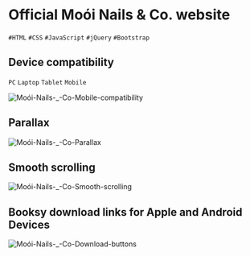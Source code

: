 # Official Moói Nails &amp; Co. website

`#HTML` `#CSS` `#JavaScript` `#jQuery` `#Bootstrap`

## Device compatibility
`PC` `Laptop` `Tablet` `Mobile`


![Moói-Nails-_-Co-Mobile-compatibility](https://user-images.githubusercontent.com/50693947/97366599-f7110b00-187d-11eb-9431-41b2c36150b4.gif)



## Parallax


![Moói-Nails-_-Co-Parallax](https://user-images.githubusercontent.com/50693947/97367200-18262b80-187f-11eb-8265-a1c2e5f65160.gif)


## Smooth scrolling


![Moói-Nails-_-Co-Smooth-scrolling](https://user-images.githubusercontent.com/50693947/97366464-bfa25e80-187d-11eb-874c-d753fc0e998e.gif)



## Booksy download links for Apple and Android Devices


![Moói-Nails-_-Co-Download-buttons](https://user-images.githubusercontent.com/50693947/97366909-90d8b800-187e-11eb-9a50-eca3765b224d.gif)

